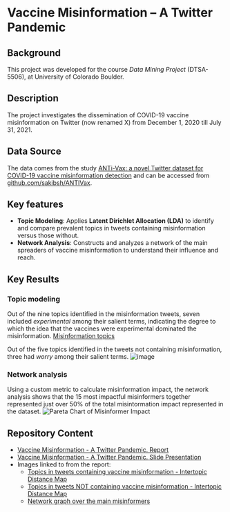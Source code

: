 # Vaccine Misinformation – A Twitter Pandemic

## Background
This project was developed for the course *Data Mining Project* (DTSA-5506), at University of Colorado Boulder.

## Description
The project investigates the dissemination of COVID-19 vaccine misinformation on Twitter (now renamed X) from December 1, 2020 till July 31, 2021.

## Data Source
The data comes from the study [ANTi-Vax: a novel Twitter dataset for COVID-19 vaccine misinformation detection](https://www.sciencedirect.com/science/article/pii/S0033350621004534?via%3Dihub) and can be accessed from [github.com/sakibsh/ANTIVax](https://github.com/sakibsh/ANTiVax).

## Key features
* **Topic Modeling**: Applies **Latent Dirichlet Allocation (LDA)** to identify and compare prevalent topics in tweets containing misinformation versus those without.
* **Network Analysis**: Constructs and analyzes a network of the main spreaders of vaccine misinformation to understand their influence and reach.

## Key Results
### Topic modeling
Out of the nine topics identified in the misinformation tweets, seven included *experimental* among their salient terms, indicating the degree to which the idea that the vaccines were experimental dominated the misinformation.
[Misinformation topics](https://github.com/user-attachments/assets/8638cbed-3c84-49f9-9936-93a1f31c3704)

Out of the five topics identified in the tweets not containing misinformation, three had *worry* among their salient terms.
![image](https://github.com/user-attachments/assets/69da75a3-5501-497b-be25-4c24c19d7326)

### Network analysis
Using a custom metric to calculate misinformation impact, the network analysis shows that the 15 most impactful misinformers together represented just over 50% of the total misintormation impact represented in the dataset.
![Pareta Chart of Misinformer Impact](https://github.com/user-attachments/assets/7c7142c4-29d7-469a-a51e-fae0bde43979)

## Repository Content
* [Vaccine Misinformation - A Twitter Pandemic. Report](https://olaklingberg.github.io/Vaccine-Misinformation/Vaccine%20Misinformation%20%E2%80%93%20A%20Twitter%20Pandemic.%20Report.pdf)
* [Vaccine Misinformation - A Twitter Pandemic. Slide Presentation](https://olaklingberg.github.io/Vaccine-Misinformation/Vaccine%20Misinformation%20%E2%80%93%20A%20Twitter%20Pandemic.%20Presentation.pdf)
* Images linked to from the report:
  * [Topics in tweets containing vaccine misinformation - Intertopic Distance Map](https://olaklingberg.github.io/Vaccine-Misinformation/visualized_clusters_2024-12-10_0008.html)
  * [Topics in tweets NOT containing vaccine misinformation - Intertopic Distance Map](https://olaklingberg.github.io/Vaccine-Misinformation/visualized_clusters_2024-12-10_0048.html)
  * [Network graph over the main misinformers](https://olaklingberg.github.io/Vaccine-Misinformation/retweeter_network_2024-12-08_2047.html)
